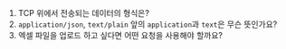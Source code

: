 1. TCP 위에서 전송되는 데이터의 형식은?
2. `application/json`, `text/plain` 앞의 `application`과 `text`은 무슨 뜻인가요?
3. 엑셀 파일을 업로드 하고 싶다면 어떤 요청을 사용해야 할까요? 
